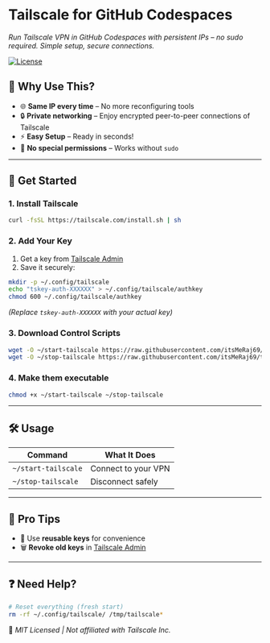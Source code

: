 # Tailscale for GitHub Codespaces  
*Run Tailscale VPN in GitHub Codespaces with persistent IPs – no sudo required. Simple setup, secure connections.*  

[![License](https://img.shields.io/badge/License-MIT-green.svg)](LICENSE)  

## 🌟 Why Use This?  
- 🌐 **Same IP every time** – No more reconfiguring tools  
- 🔒 **Private networking** – Enjoy encrypted peer-to-peer connections of Tailscale 
- ⚡ **Easy Setup** – Ready in seconds!  
- 🚫 **No special permissions** – Works without `sudo`  

---

## 🚀 Get Started  

### 1. Install Tailscale  
```bash
curl -fsSL https://tailscale.com/install.sh | sh
```

### 2. Add Your Key
1. Get a key from [Tailscale Admin](https://login.tailscale.com/admin/authkeys)
2. Save it securely:
```bash
mkdir -p ~/.config/tailscale
echo "tskey-auth-XXXXXX" > ~/.config/tailscale/authkey
chmod 600 ~/.config/tailscale/authkey
```
*(Replace `tskey-auth-XXXXXX` with your actual key)*

### 3. Download Control Scripts
```bash
wget -O ~/start-tailscale https://raw.githubusercontent.com/itsMeRaj69/tailscale-codespaces/main/scripts/start-tailscale
wget -O ~/stop-tailscale https://raw.githubusercontent.com/itsMeRaj69/tailscale-codespaces/main/scripts/stop-tailscale
```
### 4. Make them executable
```bash
chmod +x ~/start-tailscale ~/stop-tailscale
```

---

## 🛠️ Usage  
| Command | What It Does |  
|---------|--------------|  
| `~/start-tailscale` | Connect to your VPN |  
| `~/stop-tailscale`  | Disconnect safely |  

---

## 🔐 Pro Tips  
- 🔑 Use **reusable keys** for convenience  
- 🗑️ **Revoke old keys** in [Tailscale Admin](https://login.tailscale.com/admin/authkeys)  

---

## ❓ Need Help?
```bash
# Reset everything (fresh start)
rm -rf ~/.config/tailscale/ /tmp/tailscale*
```

📜 *MIT Licensed | Not affiliated with Tailscale Inc.*  
